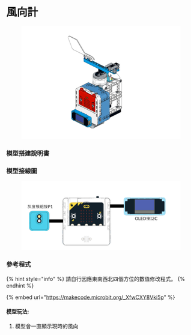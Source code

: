 # 風向計

<figure><img src="../../../.gitbook/assets/Lesson 6 Anemometer modeling.png" alt=""><figcaption></figcaption></figure>

### 模型搭建說明書

### 模型接線圖

<figure><img src="../../../.gitbook/assets/windvane_wiring.png" alt=""><figcaption></figcaption></figure>

### 參考程式

{% hint style="info" %}
請自行因應東南西北四個方位的數值修改程式。
{% endhint %}

{% embed url="https://makecode.microbit.org/_XfwCXY8Vki5p" %}

#### 模型玩法:

1. 模型會一直顯示現時的風向
